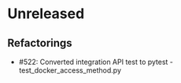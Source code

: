 # Unreleased

## Refactorings
 - #522: Converted integration API test to pytest - test_docker_access_method.py